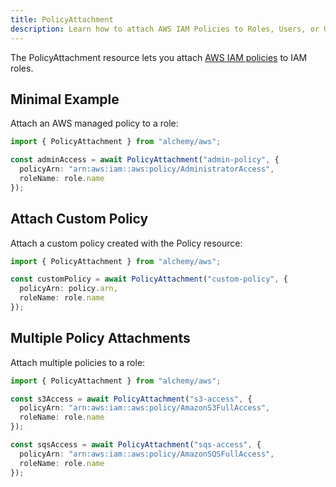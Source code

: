 ```yaml
---
title: PolicyAttachment
description: Learn how to attach AWS IAM Policies to Roles, Users, or Groups using Alchemy to manage permissions effectively.
---
```



The PolicyAttachment resource lets you attach [AWS IAM policies](https://docs.aws.amazon.com/IAM/latest/UserGuide/access_policies.html) to IAM roles.

## Minimal Example

Attach an AWS managed policy to a role:

```ts
import { PolicyAttachment } from "alchemy/aws";

const adminAccess = await PolicyAttachment("admin-policy", {
  policyArn: "arn:aws:iam::aws:policy/AdministratorAccess", 
  roleName: role.name
});
```

## Attach Custom Policy

Attach a custom policy created with the Policy resource:

```ts
import { PolicyAttachment } from "alchemy/aws";

const customPolicy = await PolicyAttachment("custom-policy", {
  policyArn: policy.arn,
  roleName: role.name
});
```

## Multiple Policy Attachments 

Attach multiple policies to a role:

```ts
import { PolicyAttachment } from "alchemy/aws";

const s3Access = await PolicyAttachment("s3-access", {
  policyArn: "arn:aws:iam::aws:policy/AmazonS3FullAccess",
  roleName: role.name
});

const sqsAccess = await PolicyAttachment("sqs-access", {
  policyArn: "arn:aws:iam::aws:policy/AmazonSQSFullAccess", 
  roleName: role.name
});
```
